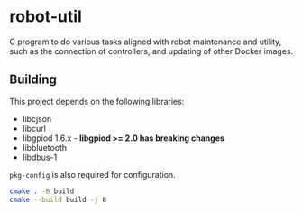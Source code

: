 # robot-util

C program to do various tasks aligned with robot maintenance and utility, such as the connection of
controllers, and updating of other Docker images.

## Building

This project depends on the following libraries:
- libcjson
- libcurl
- libgpiod 1.6.x - **libgpiod >= 2.0 has breaking changes**
- libbluetooth
- libdbus-1

`pkg-config` is also required for configuration.

```bash
cmake . -B build
cmake --build build -j 8
```
